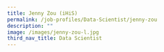 ```yaml
---
title: Jenny Zou (iHiS)
permalink: /job-profiles/Data-Scientist/jenny-zou
description: ""
image: /images/jenny-zou-l.jpg
third_nav_title: Data Scientist
---
```


